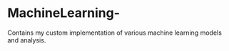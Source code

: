 # MachineLearning-
Contains my custom implementation of various machine learning models and analysis.

